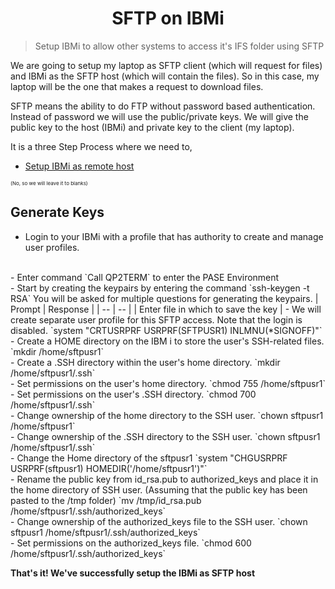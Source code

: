 <h1 align=center> SFTP on IBMi
</h1>

>Setup IBMi to allow other systems to access it's IFS folder using SFTP

We are going to setup my laptop as SFTP client (which will request for files) and IBMi as the SFTP host (which will contain the files). So in this case, my laptop will be the one that makes a request to download files. 

SFTP means the ability to do FTP without password based authentication. Instead of password we will use the public/private keys. We will give the public key to the host (IBMi) and private key to the client (my laptop).

It is a three Step Process where we need to,
- [Setup IBMi as remote host](#setup-ibmi-as-remote-host)


<p style="font-size:8px"> (No, so we will leave it to blanks) </p> 




## Generate Keys
  
- Login to your IBMi with a profile that has authority to create and manage user profiles. 
<br>  
- Enter command `Call QP2TERM` to enter the PASE Environment 
<br>
- Start by creating the keypairs by entering the command
  `ssh-keygen -t RSA`
  You will be asked for multiple questions for generating the keypairs.
  | Prompt | Response |
  | -- | -- |
  | Enter file in which to save the key |
- We will create separate user profile for this SFTP access. Note that the login is disabled.
  `system "CRTUSRPRF USRPRF(SFTPUSR1) INLMNU(*SIGNOFF)"`
<br>
- Create a HOME directory on the IBM i to store the user's SSH-related files.
  `mkdir /home/sftpusr1`
<br>
- Create a .SSH directory within the user's home directory.
`mkdir /home/sftpusr1/.ssh`
<br>
- Set permissions on the user's home directory.
`chmod 755 /home/sftpusr1`
<br>
- Set permissions on the user's .SSH directory.
`chmod 700 /home/sftpusr1/.ssh`
<br>
- Change ownership of the home directory to the SSH user.
`chown sftpusr1 /home/sftpusr1`
<br>
- Change ownership of the .SSH directory to the SSH user.
`chown sftpusr1 /home/sftpusr1/.ssh`
<br>
- Change the Home directory of the sftpusr1
`system "CHGUSRPRF USRPRF(sftpusr1) HOMEDIR('/home/sftpusr1')"`
<br>
- Rename the public key from id_rsa.pub to authorized_keys and place it in the home directory of SSH user. (Assuming that the public key has been pasted to the /tmp folder)
  `mv /tmp/id_rsa.pub /home/sftpusr1/.ssh/authorized_keys`
<br>
- Change ownership of the authorized_keys file to the SSH user.
`chown sftpusr1 /home/sftpusr1/.ssh/authorized_keys`
<br>
- Set permissions on the authorized_keys file.
`chmod 600 /home/sftpusr1/.ssh/authorized_keys`


**That's it! We've successfully setup the IBMi as SFTP host**

